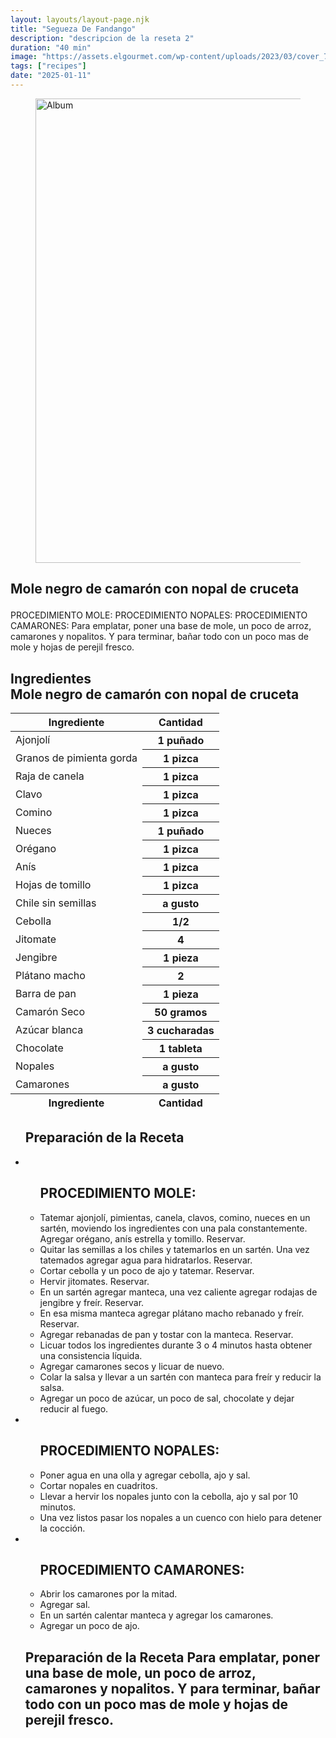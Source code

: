 ```yaml
---
layout: layouts/layout-page.njk
title: "Segueza De Fandango"
description: "descripcion de la reseta 2"
duration: "40 min"
image: "https://assets.elgourmet.com/wp-content/uploads/2023/03/cover_73iqy94mgz_meut-episodicas-ep01-tlayudas-tradicionales-5-1024x683.jpg.webp"
tags: ["recipes"]
date: "2025-01-11"
---
```


<section class="card lg:card-side bg-base-100 shadow-xl">
  <figure>
    <img
      src="https://assets.elgourmet.com/wp-content/uploads/2024/12/SON02090-1024x720.jpg"
      width="650"
      height="743"
      class="w-[400px] h-[400px]"
      alt="Album"
    />
  </figure>
  <article class="grid content-center gap-[var(--padding-card,_2rem)] p-[var(--padding-card,_2rem)] lg:w-8/12">
    <h2 class="card-title"><p class="text-3xl" \>Mole negro de camarón con nopal de cruceta</p></h2>
    <p>PROCEDIMIENTO MOLE: PROCEDIMIENTO NOPALES: PROCEDIMIENTO CAMARONES: Para
emplatar, poner una base de mole, un poco de arroz, camarones y nopalitos. Y
para terminar, bañar todo con un poco mas de mole y hojas de perejil fresco.</p>
  </article>
</section>

<section class="grid grid-cols-1 lg:grid-cols-3 gap-10">
  <article class="col-span-1">
    <div class="overflow-x-auto">
      <h2 class="text-xl text-base-content">
        Ingredientes<br />Mole negro de camarón con nopal de cruceta
      </h2>
      <table class="table">
        <!-- head -->
        <thead>
          <tr>
            <th>Ingrediente</th>
            <th>Cantidad</th>
          </tr>
        </thead>
        <!-- body -->
        <tbody>
          <tr>
            <td>Ajonjolí</td>
            <th>1 puñado</th>
          </tr>
          <tr>
            <td>Granos de pimienta gorda</td>
            <th>1 pizca</th>
          </tr>
          <tr>
            <td>Raja de canela</td>
            <th>1 pizca</th>
          </tr>
          <tr>
            <td>Clavo</td>
            <th>1 pizca</th>
          </tr>
          <tr>
            <td>Comino</td>
            <th>1 pizca</th>
          </tr>
          <tr>
            <td>Nueces</td>
            <th>1 puñado</th>
          </tr>
          <tr>
            <td>Orégano</td>
            <th>1 pizca</th>
          </tr>
          <tr>
            <td>Anís</td>
            <th>1 pizca</th>
          </tr>
          <tr>
            <td>Hojas de tomillo</td>
            <th>1 pizca</th>
          </tr>
          <tr>
            <td>Chile sin semillas</td>
            <th>a gusto</th>
          </tr>
          <tr>
            <td>Cebolla</td>
            <th>1/2</th>
          </tr>
          <tr>
            <td>Jitomate</td>
            <th>4</th>
          </tr>
          <tr>
            <td>Jengibre</td>
            <th>1 pieza</th>
          </tr>
          <tr>
            <td>Plátano macho</td>
            <th>2</th>
          </tr>
          <tr>
            <td>Barra de pan</td>
            <th>1 pieza</th>
          </tr>
          <tr>
            <td>Camarón Seco</td>
            <th>50 gramos</th>
          </tr>
          <tr>
            <td>Azúcar blanca</td>
            <th>3 cucharadas</th>
          </tr>
          <tr>
            <td>Chocolate</td>
            <th>1 tableta</th>
          </tr>
          <tr>
            <td>Nopales</td>
            <th>a gusto</th>
          </tr>
          <tr>
            <td>Camarones</td>
            <th>a gusto</th>
          </tr>
        </tbody>
        <!-- foot -->
        <tfoot>
          <tr>
            <th>Ingrediente</th>
            <th>Cantidad</th>
          </tr>
        </tfoot>
      </table>
    </div>
  </article>
  <article class="col-span-2">
    <ul class="p-[var(--padding-card,_2rem)] bg-base-200 rounded-box">
      <h2 class="text-base-content">Preparación de la Receta</h2>
      <li>
        <ul class="menu-title">
          <h2 class="text-base-content">PROCEDIMIENTO MOLE:</h2>
          <li>
            Tatemar ajonjolí, pimientas, canela, clavos, comino, nueces en un
            sartén, moviendo los ingredientes con una pala constantemente.
            Agregar orégano, anís estrella y tomillo. Reservar.
          </li>
          <li>
            Quitar las semillas a los chiles y tatemarlos en un sartén. Una vez
            tatemados agregar agua para hidratarlos. Reservar.
          </li>
          <li>Cortar cebolla y un poco de ajo y tatemar. Reservar.</li>
          <li>Hervir jitomates. Reservar.</li>
          <li>
            En un sartén agregar manteca, una vez caliente agregar rodajas de
            jengibre y freír. Reservar.
          </li>
          <li>
            En esa misma manteca agregar plátano macho rebanado y freír.
            Reservar.
          </li>
          <li>Agregar rebanadas de pan y tostar con la manteca. Reservar.</li>
          <li>
            Licuar todos los ingredientes durante 3 o 4 minutos hasta obtener
            una consistencia líquida.
          </li>
          <li>Agregar camarones secos y licuar de nuevo.</li>
          <li>
            Colar la salsa y llevar a un sartén con manteca para freír y reducir
            la salsa.
          </li>
          <li>
            Agregar un poco de azúcar, un poco de sal, chocolate y dejar reducir
            al fuego.
          </li>
        </ul>
      </li>
      <li>
        <ul class="menu-title">
          <h2 class="text-base-content">PROCEDIMIENTO NOPALES:</h2>
          <li>Poner agua en una olla y agregar cebolla, ajo y sal.</li>
          <li>Cortar nopales en cuadritos.</li>
          <li>
            Llevar a hervir los nopales junto con la cebolla, ajo y sal por 10
            minutos.
          </li>
          <li>
            Una vez listos pasar los nopales a un cuenco con hielo para detener
            la cocción.
          </li>
        </ul>
      </li>
      <li>
        <ul class="menu-title">
          <h2 class="text-base-content">PROCEDIMIENTO CAMARONES:</h2>
          <li>Abrir los camarones por la mitad.</li>
          <li>Agregar sal.</li>
          <li>En un sartén calentar manteca y agregar los camarones.</li>
          <li>Agregar un poco de ajo.</li>
        </ul>
      </li>
      <h2 class="menu-title !text-base-content">
        Preparación de la Receta Para emplatar, poner una base de mole, un poco
        de arroz, camarones y nopalitos. Y para terminar, bañar todo con un poco
        mas de mole y hojas de perejil fresco.
      </h2>
    </ul>
  </article>
</section>
